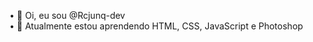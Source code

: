 • 👋 Oi, eu sou @Rcjunq-dev <br>
• 🌱 Atualmente estou aprendendo HTML, CSS, JavaScript e Photoshop

<!---
Rcjunq-dev/Rcjunq-dev is a ✨ special ✨ repository because its `README.md` (this file) appears on your GitHub profile.
You can click the Preview link to take a look at your changes.
--->
